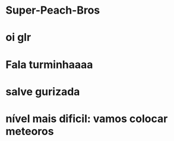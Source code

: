 # Super-Peach-Bros
# oi glr 
# Fala turminhaaaa
# salve gurizada

# nível mais dificil: vamos colocar meteoros